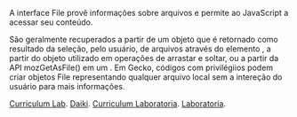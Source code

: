 A interface File provê informações sobre arquivos e permite ao JavaScript  a acessar seu conteúdo.

São geralmente recuperados a partir de um objeto  que é retornado como resultado da seleção, pelo usuário, de arquivos através do elemento , a partir do objeto utilizado em operações de arrastar e soltar, ou a partir da API mozGetAsFile() em um . Em Gecko, códigos com privilégiios podem criar objetos File representando qualquer arquivo local sem a intereção do usuário para mais informações.

[Curriculum Lab](https://curriculum.laboratoria.la/pt/web-dev).
[Daiki](http://meugatodaiki.com.br/).
[Curriculum Laboratoria](https://curriculum.laboratoria.la/pt/web-dev/gym).
[Laboratoria](http://lab-laboratoria.com.br/).